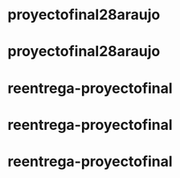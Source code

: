 # proyectofinal28araujo
# proyectofinal28araujo
# reentrega-proyectofinal
# reentrega-proyectofinal
# reentrega-proyectofinal
